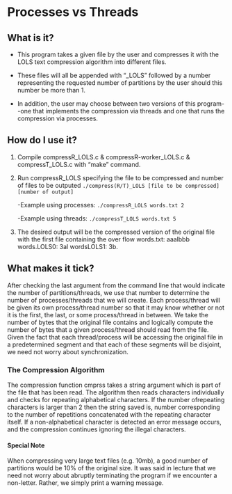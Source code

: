 # Processes vs Threads

## What is it?
  * This program takes a given file by the user and compresses it with the LOLS text compression algorithm into different files. 

  * These files will all be appended with “_LOLS” followed by a number representing the requested number of partitions by the user should this number be more than 1. 

  * In addition, the user may choose between two versions of this program--one that implements the compression via threads and one that runs the compression via processes. 

## How do I use it?
1. Compile compressR_LOLS.c & compressR-worker_LOLS.c & compressT_LOLS.c with “make” command.

2. Run compressR_LOLS specifying the file to be compressed and number of files to be outputed `./compress(R/T)_LOLS [file to be compressed] [number of output]`

    -Example using processes: `./compressR_LOLS words.txt 2`
  
    -Example using threads: `./compressT_LOLS words.txt 5`

3. The desired output will be the compressed version of the original file with the first file containing the over flow words.txt: aaalbbb words.LOLS0: 3al wordsLOLS1: 3b.

## What makes it tick?
After checking the last argument from the command line that would indicate the number of partitions/threads, we use that number to determine the number of processes/threads that we will create. Each process/thread will be given its own process/thread number so that it may know whether or not it is the first, the last, or some process/thread in between. We take the number of bytes that the 
original file contains and logically compute the number of bytes that a given process/thread should read from the file. Given the fact that each thread/process will be accessing the original file in a predetermined segment and that each of these segments will be disjoint, we need not worry about synchronization. 

### The Compression Algorithm
The compression function cmprss takes a string argument which is part of the file that has been read. The algorithm then reads characters individually and checks for repeating alphabetical characters. If the number ofrepeating characters is larger than 2 then the string saved is, number corresponding to the number of repetitions concatenated with the repeating character itself. If a non-alphabetical character is detected an error message occurs, and the compression continues ignoring the illegal characters. 

#### Special Note
When compressing very large text files (e.g. 10mb), a good number of partitions would be 10% of the original size. It was said in lecture that we need not worry about abruptly terminating the program if we encounter a non-letter. Rather, we simply print a warning message. 
